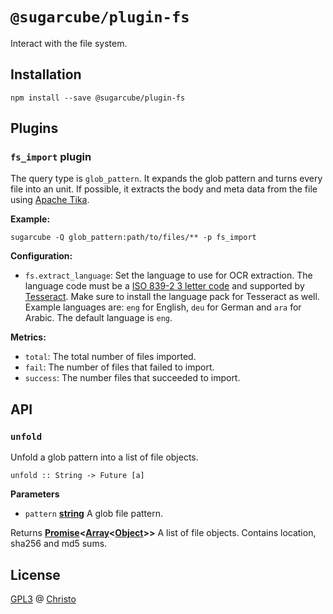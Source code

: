 # `@sugarcube/plugin-fs`

Interact with the file system.

## Installation

```shell
npm install --save @sugarcube/plugin-fs
```

## Plugins

### `fs_import` plugin

The query type is `glob_pattern`. It expands the glob pattern and turns every file into an unit. If possible, it extracts the body and meta data from the file using [Apache Tika](https://tika.apache.org/).

**Example:**

```shell
sugarcube -Q glob_pattern:path/to/files/** -p fs_import
```

**Configuration:**

- `fs.extract_language`: Set the language to use for OCR extraction. The language code must be a [ISO 839-2 3 letter code](https://www.loc.gov/standards/iso639-2/php/code_list.php) and supported by [Tesseract](https://github.com/tesseract-ocr/tesseract/blob/master/doc/tesseract.1.asc#languages). Make sure to install the language pack for Tesseract as well. Example languages are: `eng` for English, `deu` for German and `ara` for Arabic. The default language is `eng`.

**Metrics:**

- `total`: The total number of files imported.
- `fail`: The number of files that failed to import.
- `success`: The number files that succeeded to import.

## API

### `unfold`

Unfold a glob pattern into a list of file objects.

`unfold :: String -> Future [a]`

**Parameters**

-   `pattern` **[string](https://developer.mozilla.org/en-US/docs/Web/JavaScript/Reference/Global_Objects/String)** A glob file pattern.

Returns **[Promise](https://developer.mozilla.org/en-US/docs/Web/JavaScript/Reference/Global_Objects/Promise)&lt;[Array](https://developer.mozilla.org/en-US/docs/Web/JavaScript/Reference/Global_Objects/Array)&lt;[Object](https://developer.mozilla.org/en-US/docs/Web/JavaScript/Reference/Global_Objects/Object)>>** A list of file objects. Contains
location, sha256 and md5 sums.

## License

[GPL3](./LICENSE) @ [Christo](christo@cryptodrunks.net)
